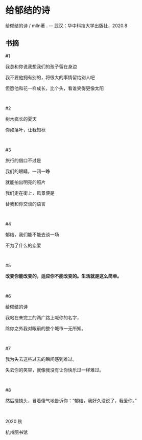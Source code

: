 # 给郁结的诗

给郁结的诗  / mlln著 . -- 武汉：华中科技大学出版社，2020.8

## 书摘

\#1

我总和你说我想我们的孩子留在身边

我不要他拥有别的，将很大的事情留给别人吧

但愿他和花一样成长，比个头，看谁笑得更像太阳

<br>

\#2

树木疯长的夏天

你如落叶，让我知秋

<br>

\#3

旅行的借口不过是

我们的眼睛，一闭一睁

就能拍出明亮的照片

我们走在街上，风景便是

替我和你交谈的语言

<br>

\#4

郁结，我们能不能去谈一场

不为了什么的恋爱

<br>

\#5

**改变你能改变的，适应你不能改变的。生活就是这么简单。**

<br>

\#6

给郁结的诗

我站在未完工的两广路上喊你的名字，

除你之外我对眼前的整个城市一无所知。

<br>

\#7

我为失去这些过去的瞬间感到难过。

失去你的笑容，就像我没有让你快乐过一样难过。

<br>

\#8

然后挠挠头，冒着傻气地告诉你：“郁结，我好久没说了，我爱你。”

<br>

2020 秋

杭州图书馆
